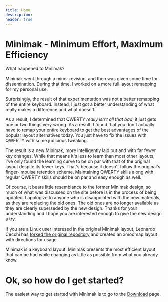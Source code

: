 ```yaml
---
title: Home
description:
header: true
---
```

Minimak - Minimum Effort, Maximum Efficiency
============================================

What happened to Minimak?

Minimak went through a minor revision, and then was given some
time for dissemination.  During that time, I worked on a more full
layout remapping for my personal use.

Surprisingly, the result of that experimentation was not a 
better remapping of the entire keyboard.  Instead,
I just got a better understanding of what really makes a difference
and what doesn't.

As a result, I determined that QWERTY
*really isn't all that bad*, it just gets one or two things very
wrong.  As a result, I found that you don't actually have to
remap your entire keyboard to get the best advantages of the popular
layout alternatives today.  You just have to fix the issues with
QWERTY with some judicious tweaking.

The result is a new Minimak, more
intelligently laid out and with far fewer key changes.  While that means
it's less to learn than most other layouts, I've only found the learning
curve to be on par with that of the original layout despite its fewer keys.
That's because it doesn't follow the original's finger-impulse retention
scheme.  Maintaining QWERTY skills along
with regular QWERTY skills should be on par and easy enough as well.

Of course, it bears little resemblance to the former Minimak
design, so much of what was discussed on the site before is
in the process of being updated.  I apologize to anyone who is
disappointed with the new materials, as they are replacing the
old ones.  The old ones are no longer available as they are clearly
superseded by the new design.  Thanks for your understanding and
I hope you are interested enough to give the new design a try.

If you are a Linux user interesed in the original Minimak layout,
Leonardo Cecchi has [forked the original repository](https://github.com/leonardoce/minimak/tree/master/linux)
and created an xmodmap layout with directions for usage.

Minimak is a keyboard layout.
Minimak presents the most efficient layout that can be had
while changing as little as possible from what you already know.

Ok, so how do I get started?
============================

The easiest way to get started with Minimak is to go to the [Download](download) page.
